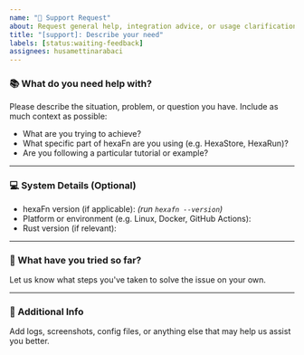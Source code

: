 ```yaml
---
name: "💬 Support Request"
about: Request general help, integration advice, or usage clarification for hexaFn
title: "[support]: Describe your need"
labels: [status:waiting-feedback]
assignees: husamettinarabaci
---
```


### 📚 What do you need help with?

Please describe the situation, problem, or question you have. Include as much context as possible:

- What are you trying to achieve?
- What specific part of hexaFn are you using (e.g. HexaStore, HexaRun)?
- Are you following a particular tutorial or example?

---

### 💻 System Details (Optional)

- hexaFn version (if applicable): _(run `hexafn --version`)_
- Platform or environment (e.g. Linux, Docker, GitHub Actions):
- Rust version (if relevant):

---

### 🧪 What have you tried so far?

Let us know what steps you've taken to solve the issue on your own.

---

### 📎 Additional Info

Add logs, screenshots, config files, or anything else that may help us assist you better.
